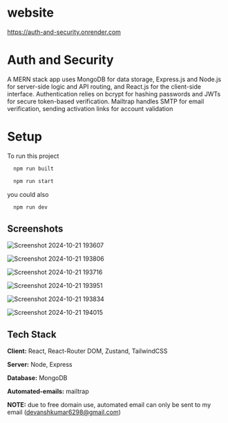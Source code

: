 # website 
https://auth-and-security.onrender.com 

# Auth and Security

A MERN stack app uses MongoDB for data storage, Express.js and Node.js for server-side logic and API routing, and React.js for the client-side interface. Authentication relies on bcrypt for hashing passwords and JWTs for secure token-based verification. Mailtrap handles SMTP for email verification, sending activation links for account validation

# Setup

To run this project 

```bash
  npm run built
```
```bash
  npm run start
```

you could also

```bash
  npm run dev
```


## Screenshots

![Screenshot 2024-10-21 193607](https://github.com/user-attachments/assets/fc02cdc7-2b42-4012-a9fe-f45dd98584e7)

![Screenshot 2024-10-21 193806](https://github.com/user-attachments/assets/462e3ea4-838d-487e-9d86-021c27d9129e)

![Screenshot 2024-10-21 193716](https://github.com/user-attachments/assets/dddfc5ea-e14f-4ddd-8f74-a29cb554cb12)

![Screenshot 2024-10-21 193951](https://github.com/user-attachments/assets/0f208452-768b-486d-afe7-cf789623f56c)

![Screenshot 2024-10-21 193834](https://github.com/user-attachments/assets/ca9dc149-9b02-46e5-96b6-fab8770bda8a)

![Screenshot 2024-10-21 194015](https://github.com/user-attachments/assets/2dc570b6-0849-40f0-b09c-3b66ea5d52f7)





## Tech Stack

**Client:** React, React-Router DOM, Zustand, TailwindCSS

**Server:** Node, Express

**Database:** MongoDB

**Automated-emails:** mailtrap

**NOTE:** due to free domain use, automated email can only be sent to my email (devanshkumar6298@gmail.com)

